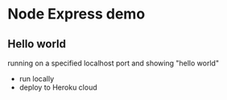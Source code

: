 # Node Express demo

## Hello world
running on a specified localhost port and showing "hello world"

- run locally
- deploy to Heroku cloud